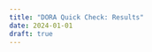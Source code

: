 ```yaml
---
title: "DORA Quick Check: Results"
date: 2024-01-01
draft: true
---
```


<script type="module" src="quickcheck.js"></script>
<link rel="stylesheet" href="quickcheck.css">
<div id="app"></div>